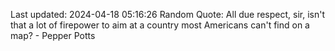 Last updated: 2024-04-18 05:16:26
Random Quote: All due respect, sir, isn't that a lot of firepower to aim at a country most Americans can't find on a map? - Pepper Potts